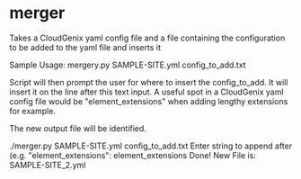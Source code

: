 # merger
Takes a CloudGenix yaml config file and a file containing the configuration to be added to the yaml file and inserts it

Sample Usage: mergery.py SAMPLE-SITE.yml config_to_add.txt

Script will then prompt the user for where to insert the config_to_add. It will insert it on the line after this text input.  A useful spot in a CloudGenix yaml config file would be "element_extensions" when adding lengthy extensions for example.

The new output file will be identified.

./merger.py SAMPLE-SITE.yml config_to_add.txt
Enter string to append after (e.g. "element_extensions": element_extensions
Done! New File is:  SAMPLE-SITE_2.yml
